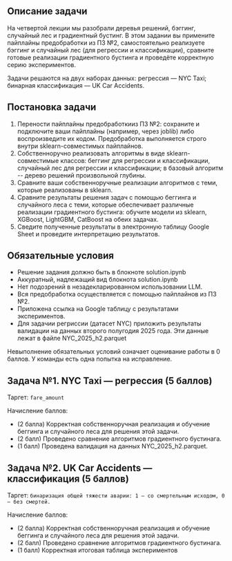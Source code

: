 ## Описание задачи

На четвертой лекции мы разобрали деревья решений, бэггинг, случайный лес и градиентный бустинг. В этом задании вы примените пайплайны предобработки из ПЗ №2, самостоятельно реализуете бэггинг и случайный лес (для регрессии и классификации), сравните готовые реализации градиентного бустинга и проведёте корректную серию экспериментов.

Задачи решаются на двух наборах данных: регрессия — NYC Taxi; бинарная классификация — UK Car Accidents.

## Постановка задачи

1. Перености пайплайны предобработкииз ПЗ №2: сохраните и подключите ваши пайплайны (например, через joblib) либо воспроизведите их кодом. Предобработка выполняется строго внутри sklearn-совместимых пайплайнов.
2. Собственноручно реализовать алгоритмы в виде sklearn-совместимые классов: беггинг для регрессии и классификации, случайный лес для регрессии и классификации; в базовый алгоритм -- дерево решений произвольной глубины.
3. Сравните ваши собственноручные реализации алгоритмов с теми, которые реализованы в sklearn.
4. Сравните результаты решения задач с помощью беггинга и случайного леса с теми, которые обеспечивает различные реализации градиентного бустинга: обучите модели из sklearn, XGBoost, LightGBM, CatBoost на обеих задачах.
5. Сведите полученные результаты в электронную таблицу Google Sheet и проведите интерпретацию результатов.

## Обязательные условия

- Решение задания должно быть в блокноте solution.ipynb
- Аккуратный, надлежащий вид блокнота solution.ipynb
- Нет подозрений в незадекларированном использовании LLM.
- Вся предобработка осуществляется с помощью пайплайнов из ПЗ №2.
- Приложена ссылка на Google таблицу с результатами экспериментов.
- Для задачии регриссии (датасет NYC) приложить результаты валидации на данных второго полугодия 2025 года. Эти данные лежат в файле NYC_2025_h2.parquet

Невыполнение обязательных условий означает оценивание работы в 0 баллов. У команды есть одна попытка на исправление.

## Задача №1. NYC Taxi — регрессия (5 баллов)

Таргет: `fare_amount`

Начисление баллов:

- (2 балла) Корректная собственноручная реализация и обучение беггинга и случайного леса для решения этой задачи.
- (2 балл) Проведено сравнение алгоритмов градиентного бустинага.
- (1 балл) Проведена валидация на данных NYC_2025_h2.parquet.

## Задача №2. UK Car Accidents — классификация (5 баллов)

Таргет: `бинаризация общей тяжести аварии: 1 — со смертельным исходом, 0 — без смертей.`

Начисление баллов:

- (2 балла) Корректная собственноручная реализация и обучение беггинга и случайного леса для решения этой задачи.
- (2 балл) Проведено сравнение алгоритмов градиентного бустинага.
- (1 балл) Корректная итоговая таблица экспериментов
